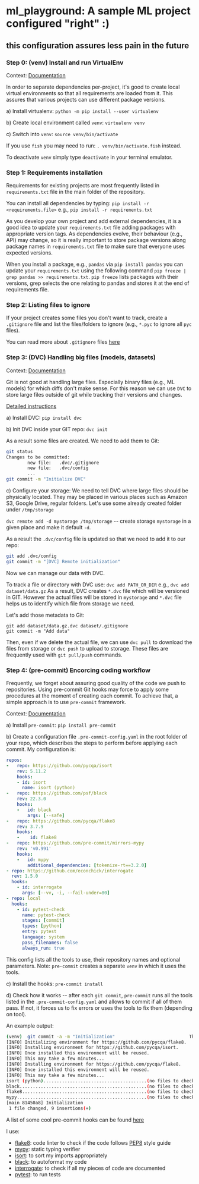 # ml_playground: A sample ML project configured "right" :)
## this configuration assures less pain in the future

### Step 0: (venv) Install and run VirtualEnv
Context: [Documentation](https://virtualenv.pypa.io/en/latest/)

In order to separate dependencies per-project, it's good to create local virtual environments so that all requirements are loaded from it. This assures that various projects can use different package versions.

a) Install virtualenv: `python -m pip install --user virtualenv`

b) Create local environment called `venv`: `virtualenv venv`

c) Switch into `venv`: `source venv/bin/activate`

If you use `fish` you may need to run: `. venv/bin/activate.fish` instead.

To deactivate `venv` simply type `deactivate` in your terminal emulator.

### Step 1: Requirements installation
Requirements for existing projects are most frequently listed in `requirements.txt` file in the main folder of the repository.

You can install all dependencies by typing: `pip install -r <requirements.file>` e.g., `pip install -r requirements.txt`

As you develop your own project and add external dependencies, it is a good idea to update your `requirements.txt` file adding packages with appropriate version tags. As dependencies evolve, their behaviour (e.g., API) may change, so it is really important to store package versions along package names in `requirements.txt` file to make sure that everyone uses expected versions.

When you install a package, e.g., `pandas` via `pip install pandas` you can update your `requirements.txt` using the following command `pip freeze | grep pandas >> requirements.txt`. `pip freeze` lists packages with their versions, grep selects the one relating to pandas and stores it at the end of requirements file.

### Step 2: Listing files to ignore
If your project creates some files you don't want to track, create a `.gitignore` file and list the files/folders to ignore (e.g., `*.pyc` to ignore all `pyc` files).

You can read more about `.gitignore` files [here](https://www.atlassian.com/git/tutorials/saving-changes/gitignore)

### Step 3: (DVC) Handling big files (models, datasets)
Context: [Documentation](https://dvc.org/)

Git is not good at handling large files. Especially binary files (e.g., ML models) for which diffs don't make sense. For this reason we can use `DVC` to store large files outside of git while tracking their versions and changes.

[Detailed instructions](https://dvc.org/doc/start/data-management/data-versioning)

a) Install DVC: `pip install dvc`

b) Init DVC inside your GIT repo: `dvc init`

As a result some files are created. We need to add them to Git:

```bash
git status
Changes to be committed:
        new file:   .dvc/.gitignore
        new file:   .dvc/config
        ...
git commit -m "Initialize DVC"
```
c) Configure your storage:
We need to tell DVC where large files should be physically located. They may be placed in various places such as Amazon S3, Google Drive, regular folders. Let's use some already created folder under `/tmp/storage`

`dvc remote add -d mystorage /tmp/storage` -- create storage `mystorage` in a given place and make it default `-d`.

As a result the `.dvc/config` file is updated so that we need to add it to our repo:

```bash
git add .dvc/config
git commit -m "[DVC] Remote initialization"
```

Now we can manage our data with DVC.

To track a file or directory with DVC use: `dvc add PATH_OR_DIR` e.g., `dvc add dataset/data.gz`
As a result, DVC creates `*.dvc` file which will be versioned in GIT. However the actual files will be stored in `mystorage` and `*.dvc` file helps us to identify which file from storage we need.

Let's add those metadata to Git: 
```
git add dataset/data.gz.dvc dataset/.gitignore
git commit -m "Add data"
```

Then, even if we delete the actual file, we can use `dvc pull` to download the files from storage or `dvc push` to upload to storage. These files are frequently used with `git pull/push` commands.

### Step 4: (pre-commit) Encorcing coding workflow
Frequently, we forget about assuring good quality of the code we push to repositories. Using pre-commit Git hooks may force to apply some procedures at the moment of creating each commit. To achieve that, a simple approach is to use `pre-commit` framework.

Context: [Documentation](https://pre-commit.com/)

a) Install `pre-commit`: `pip install pre-commit`

b) Create a configuration file `.pre-commit-config.yaml` in the root folder of your repo, which describes the steps to perform before applying each commit. My configuration is:

```yaml
repos:
-   repo: https://github.com/pycqa/isort
    rev: 5.11.2
    hooks:
    - id: isort
      name: isort (python)
-   repo: https://github.com/psf/black
    rev: 22.3.0
    hooks:
    -   id: black
        args: [--safe]
-   repo: https://github.com/pycqa/flake8
    rev: 3.7.9
    hooks:
    -    id: flake8
-   repo: https://github.com/pre-commit/mirrors-mypy
    rev: 'v0.991'
    hooks:
    -   id: mypy
        additional_dependencies: [tokenize-rt==3.2.0]
- repo: https://github.com/econchick/interrogate
  rev: 1.5.0  
  hooks:
    - id: interrogate
      args: [--vv, -i, --fail-under=80]
- repo: local
  hooks:
    - id: pytest-check
      name: pytest-check
      stages: [commit]
      types: [python]
      entry: pytest
      language: system
      pass_filenames: false
      always_run: true 
```

This config lists all the tools to use, their repository names and optional parameters. Note: `pre-commit` creates a separate `venv` in which it uses the tools.

c) Install the hooks: `pre-commit install`

d) Check how it works -- after each `git commit`, `pre-commit` runs all the tools listed in the `.pre-commit-config.yaml` and allows to commit if all of them pass. If not, it forces us to fix errors or uses the tools to fix them (depending on tool).

An example output:
```bash
(venv)  git commit -a -m "Initialization"                            Thu 29 Dec 2022 09:45:59 PM CET
[INFO] Initializing environment for https://github.com/pycqa/flake8.
[INFO] Installing environment for https://github.com/pycqa/isort.
[INFO] Once installed this environment will be reused.
[INFO] This may take a few minutes...
[INFO] Installing environment for https://github.com/pycqa/flake8.
[INFO] Once installed this environment will be reused.
[INFO] This may take a few minutes...
isort (python).......................................(no files to check)Skipped
black................................................(no files to check)Skipped
flake8...............................................(no files to check)Skipped
mypy.................................................(no files to check)Skipped
[main 81450a8] Initialization
 1 file changed, 9 insertions(+)
```

A list of some cool pre-commit hooks can be found [here](https://towardsdatascience.com/4-pre-commit-plugins-to-automate-code-reviewing-and-formatting-in-python-c80c6d2e9f5)

I use:
* [flake8](https://flake8.pycqa.org/en/latest/): code linter to check if the code follows [PEP8](https://peps.python.org/pep-0008/) style guide
* [mypy](https://mypy-lang.org/): static typing verifier
* [isort](https://pycqa.github.io/isort/): to sort my imports appropriately
* [black](https://black.readthedocs.io/en/stable/): to autoformat my code
* [interrogate](https://interrogate.readthedocs.io/en/latest/): to check if all my pieces of code are documented
* [pytest](docs.pytest.org): to run tests
